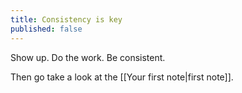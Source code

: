 ```yaml
---
title: Consistency is key
published: false
---
```


Show up. Do the work. Be consistent.

Then go take a look at the [[Your first note|first note]].
